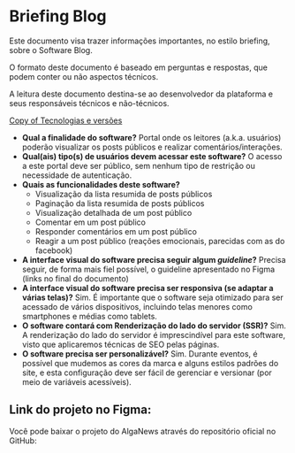 # Briefing Blog

Este documento visa trazer informações importantes, no estilo briefing, sobre o Software Blog.

O formato deste documento é baseado em perguntas e respostas, que podem conter ou não aspectos técnicos.

A leitura deste documento destina-se ao desenvolvedor da plataforma e seus responsáveis técnicos e não-técnicos.

[Copy of Tecnologias e versões](Briefing%20Blog%20256d9f6ae1c24fbfb73e095b3c665de4/Copy%20of%20Tecnologias%20e%20verso%CC%83es%2024d369b75d70470dac4ffa2908325650.csv)

- **Qual a finalidade do software?**
Portal onde os leitores (a.k.a. usuários) poderão visualizar os posts públicos e realizar comentários/interações.
- **Qual(ais) tipo(s) de usuários devem acessar este software?**
O acesso a este portal deve ser público, sem nenhum tipo de restrição ou necessidade de autenticação.
- **Quais as funcionalidades deste software?**
    - Visualização da lista resumida de posts públicos
    - Paginação da lista resumida de posts públicos
    - Visualização detalhada de um post público
    - Comentar em um post público
    - Responder comentários em um post público
    - Reagir a um post público (reações emocionais, parecidas com as do facebook)
- **A interface visual do software precisa seguir algum *guideline*?**
Precisa seguir, de forma mais fiel possível, o guideline apresentado no Figma (links no final do documento)
- **A interface visual do software precisa ser responsiva (se adaptar a várias telas)?**
Sim. É importante que o software seja otimizado para ser acessado de vários dispositivos, incluindo telas menores como smartphones e médias como tablets.
- **O software contará com Renderização do lado do servidor (SSR)?**
Sim. A renderização do lado do servidor é imprescindível para este software, visto que aplicaremos técnicas de SEO pelas páginas.
- **O software precisa ser personalizável?**
Sim. Durante eventos, é possível que mudemos as cores da marca e alguns estilos padrões do site, e esta configuração deve ser fácil de gerenciar e versionar (por meio de variáveis acessíveis).

## Link do projeto no Figma:

Você pode baixar o projeto do AlgaNews através do repositório oficial no GitHub:

[](https://github.com/algaworks/alganews-figma)